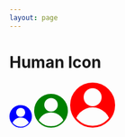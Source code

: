 ```yaml
---
layout: page
---
```


# Human Icon

<svg viewBox="0 0 200 200" width="0" height="0" style="position:absolute;">
   <defs>
       <mask id="silhouette" x="0" y="0" height="200" width="200">
           <rect x="0" y="0" width="200" height="200" fill="white"/>
           <circle cx="100" cy="65" r="40" fill="black" />
           <circle cx="100" cy="190" r="80" fill="black" />
       </mask>
       <g id="user_icon">
           <circle cx="100" cy="100" r="96" mask="url(#silhouette)" />
           <circle cx="100" cy="100" r="96" stroke-width="8" fill="transparent" />
       </g>
   </defs> 
</svg>

<svg viewBox="0 0 200 200" width="40" height="40">
   <use xlink:href="#user_icon" fill="blue" stroke="blue" />
</svg>

<svg viewBox="0 0 200 200" width="60" height="60">
   <use xlink:href="#user_icon" fill="green" stroke="green" />
</svg>

<svg viewBox="0 0 200 200" width="80" height="80">
   <use xlink:href="#user_icon" fill="red" stroke="red" />
</svg>

